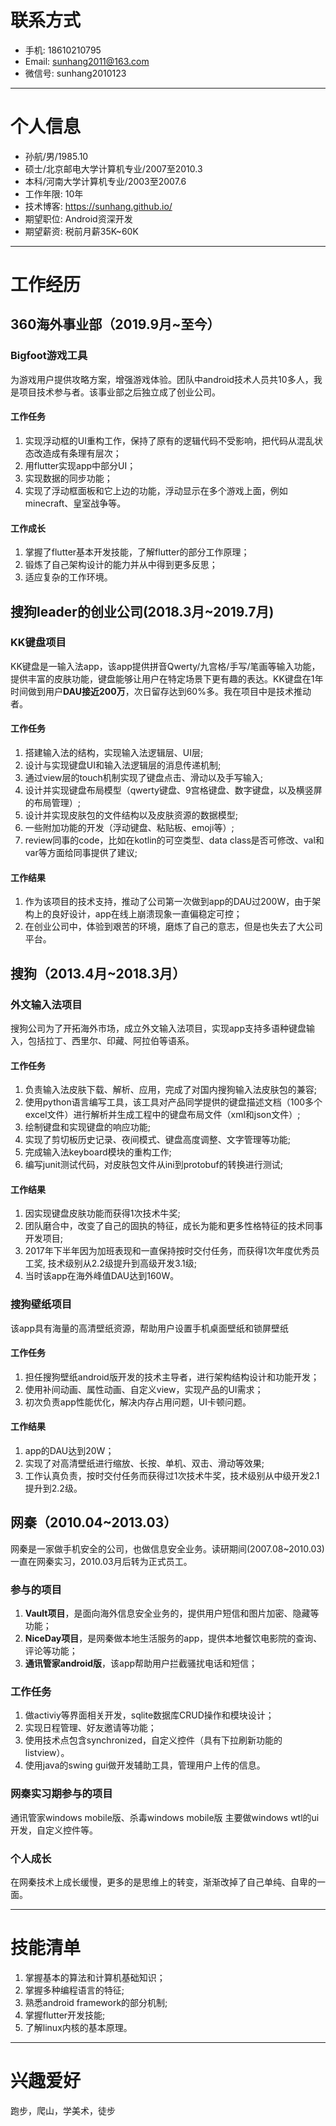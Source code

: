 # 联系方式
- 手机: 18610210795
- Email: sunhang2011@163.com
- 微信号: sunhang2010123

---

# 个人信息
- 孙航/男/1985.10
- 硕士/北京邮电大学计算机专业/2007至2010.3
- 本科/河南大学计算机专业/2003至2007.6
- 工作年限: 10年
- 技术博客: <https://sunhang.github.io/>
- 期望职位: Android资深开发
- 期望薪资: 税前月薪35K~60K

---

# 工作经历
## 360海外事业部（2019.9月~至今）
### Bigfoot游戏工具
为游戏用户提供攻略方案，增强游戏体验。团队中android技术人员共10多人，我是项目技术参与者。该事业部之后独立成了创业公司。

#### 工作任务
1. 实现浮动框的UI重构工作，保持了原有的逻辑代码不受影响，把代码从混乱状态改造成有条理有层次；
2. 用flutter实现app中部分UI；
3. 实现数据的同步功能；
4. 实现了浮动框面板和它上边的功能，浮动显示在多个游戏上面，例如minecraft、皇室战争等。

#### 工作成长
1. 掌握了flutter基本开发技能，了解flutter的部分工作原理；
2. 锻炼了自己架构设计的能力并从中得到更多反思；
3. 适应复杂的工作环境。


## 搜狗leader的创业公司(2018.3月~2019.7月)
### KK键盘项目
KK键盘是一输入法app，该app提供拼音Qwerty/九宫格/手写/笔画等输入功能，提供丰富的皮肤功能，键盘能够让用户在特定场景下更有趣的表达。KK键盘在1年时间做到用户**DAU接近200万**，次日留存达到60%多。我在项目中是技术推动者。

#### 工作任务
1. 搭建输入法的结构，实现输入法逻辑层、UI层;
2. 设计与实现键盘UI和输入法逻辑层的消息传递机制;
3. 通过view层的touch机制实现了键盘点击、滑动以及手写输入;
4. 设计并实现键盘布局模型（qwerty键盘、9宫格键盘、数字键盘，以及横竖屏的布局管理）;
5. 设计并实现皮肤包的文件结构以及皮肤资源的数据模型;
6. 一些附加功能的开发（浮动键盘、粘贴板、emoji等）;
7. review同事的code，比如在kotlin的可空类型、data class是否可修改、val和var等方面给同事提供了建议;

#### 工作结果
1. 作为该项目的技术支持，推动了公司第一次做到app的DAU过200W，由于架构上的良好设计，app在线上崩溃现象一直偏稳定可控；
2. 在创业公司中，体验到艰苦的环境，磨炼了自己的意志，但是也失去了大公司平台。

## 搜狗（2013.4月~2018.3月）
### 外文输入法项目
搜狗公司为了开拓海外市场，成立外文输入法项目，实现app支持多语种键盘输入，包括拉丁、西里尔、印藏、阿拉伯等语系。

#### 工作任务
1. 负责输入法皮肤下载、解析、应用，完成了对国内搜狗输入法皮肤包的兼容;
2. 使用python语言编写工具，该工具对产品同学提供的键盘描述文档（100多个excel文件）进行解析并生成工程中的键盘布局文件（xml和json文件）;
3. 绘制键盘和实现键盘的响应功能;
4. 实现了剪切板历史记录、夜间模式、键盘高度调整、文字管理等功能;
5. 完成输入法keyboard模块的重构工作;
6. 编写junit测试代码，对皮肤包文件从ini到protobuf的转换进行测试;

#### 工作结果
1. 因实现键盘皮肤功能而获得1次技术牛奖;
2. 团队磨合中，改变了自己的固执的特征，成长为能和更多性格特征的技术同事开发项目;
3. 2017年下半年因为加班表现和一直保持按时交付任务，而获得1次年度优秀员工奖, 技术级别从2.2级提升到高级开发3.1级;
4. 当时该app在海外峰值DAU达到160W。

### 搜狗壁纸项目
该app具有海量的高清壁纸资源，帮助用户设置手机桌面壁纸和锁屏壁纸

#### 工作任务
1. 担任搜狗壁纸android版开发的技术主导者，进行架构结构设计和功能开发；
2. 使用补间动画、属性动画、自定义view，实现产品的UI需求；
3. 初次负责app性能优化，解决内存占用问题，UI卡顿问题。

#### 工作结果
1. app的DAU达到20W；
2. 实现了对高清壁纸进行缩放、长按、单机、双击、滑动等效果;
3. 工作认真负责，按时交付任务而获得过1次技术牛奖，技术级别从中级开发2.1提升到2.2级。

## 网秦（2010.04~2013.03）
网秦是一家做手机安全的公司，也做信息安全业务。读研期间(2007.08~2010.03)一直在网秦实习，2010.03月后转为正式员工。
### 参与的项目
1.  **Vault项目**，是面向海外信息安全业务的，提供用户短信和图片加密、隐藏等功能；
2.  **NiceDay项目**，是网秦做本地生活服务的app，提供本地餐饮电影院的查询、评论等功能；
3.  **通讯管家android版**，该app帮助用户拦截骚扰电话和短信；

### 工作任务
1. 做activiy等界面相关开发，sqlite数据库CRUD操作和模块设计；
2. 实现日程管理、好友邀请等功能；
3. 使用技术点包含synchronized，自定义控件（具有下拉刷新功能的listview）。
4. 使用java的swing gui做开发辅助工具，管理用户上传的信息。

### 网秦实习期参与的项目
通讯管家windows mobile版、杀毒windows mobile版
主要做windows wtl的ui开发，自定义控件等。

### 个人成长
在网秦技术上成长缓慢，更多的是思维上的转变，渐渐改掉了自己单纯、自卑的一面。

---

# 技能清单																						
1. 掌握基本的算法和计算机基础知识；
2. 掌握多种编程语言的特征;
3. 熟悉android framework的部分机制;
4. 掌握flutter开发技能;
5. 了解linux内核的基本原理。

---

# 兴趣爱好	
								
跑步，爬山，学美术，徒步
